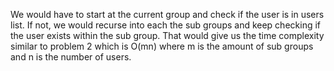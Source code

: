 We would have to start at the current group and check if the user is in users list. If not, we would recurse into each the sub groups and keep checking if the user exists within the sub group. That would give us the time complexity similar to problem 2 which is O(mn) where m is the amount of sub groups and n is the number of users.

